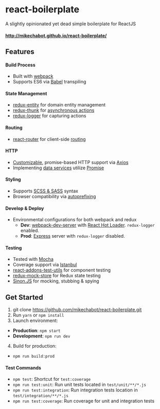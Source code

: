 # react-boilerplate
A slightly opinionated yet dead simple boilerplate for ReactJS

#### http://mikechabot.github.io/react-boilerplate/

## Features

#### Build Process
 * Built with [webpack](https://webpack.github.io/)
 * Supports ES6 via [Babel](https://babeljs.io/) transpiling

#### State Management
* [redux-entity](https://github.com/mikechabot/redux-entity) for domain entity management
* [redux-thunk](https://github.com/gaearon/redux-thunk) for [asynchronous actions](https://github.com/mikechabot/react-boilerplate/blob/master/src/redux/actions/thunk-action-creators.js#L21)
* [redux-logger](https://github.com/theaqua/redux-logger) for capturing actions

#### Routing
* [react-router](https://github.com/reactjs/react-router) for client-side [routing](https://github.com/mikechabot/react-boilerplate/blob/master/src/routes.js)

#### HTTP
* [Customizable](https://github.com/mikechabot/react-boilerplate/blob/master/src/services/data/ajax-service.js#L11), promise-based HTTP support via [Axios](https://github.com/mzabriskie/axios)
* Implementing [data services](https://github.com/mikechabot/react-boilerplate/blob/master/src/services/data/data-access-service.js#L29) utilize [Promise](https://developer.mozilla.org/en-US/docs/Web/JavaScript/Reference/Global_Objects/Promise)

#### Styling
* Supports [SCSS & SASS](http://sass-lang.com/) syntax
* Browser compatibility via [autoprefixing](https://github.com/postcss/autoprefixer)

#### Develop & Deploy
* Environmental configurations for both webpack and redux
  * **Dev**: [webpack-dev-server](https://webpack.github.io/docs/webpack-dev-server.html) with [React Hot Loader](http://gaearon.github.io/react-hot-loader/). `redux-logger` enabled.
  * **Prod**: [Express](http://expressjs.com/) server with `redux-logger` disabled.

#### Testing
* Tested with [Mocha](https://mochajs.org/)
* Coverage support via [Istanbul](https://gotwarlost.github.io/istanbul/)
* [react-addons-test-utils](https://facebook.github.io/react/docs/test-utils.html) for component testing
* [redux-mock-store](https://github.com/arnaudbenard/redux-mock-store) for Redux state testing
* [Sinon.JS](http://sinonjs.org/) for mocking, stubbing & spying

## Get Started
1. git clone https://github.com/mikechabot/react-boilerplate.git
2. Run `yarn` or `npm install`
3. Launch environment:
  *  **Production**: `npm start`
  *  **Development**: `npm run dev`
4. Build for production:
  * `npm run build:prod`

#### Test Commands
* `npm test`: Shortcut for `test:coverage`
* `npm run test:unit`: Run unit tests located in `test/unit/**/*.js`
* `npm run test:integration`: Run integration tests location in `test/integration/**/*.js`
* `npm run test:coverage`: Run coverage for unit and integration tests
